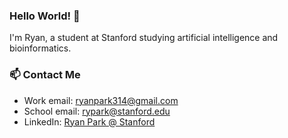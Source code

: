 ### Hello World! 👋

I'm Ryan, a student at Stanford studying artificial intelligence and bioinformatics.

### 📫 Contact Me

* Work email: [ryanpark314@gmail.com](mailto:ryanpark314@gmail.com)
* School email: [rypark@stanford.edu](mailto:rypark@stanford.edu)
* LinkedIn: [Ryan Park @ Stanford](https://www.linkedin.com/in/rpark-stanford)
